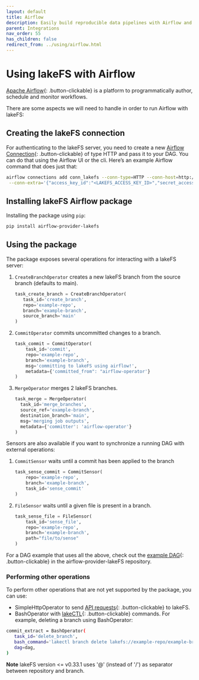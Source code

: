 ```yaml
---
layout: default
title: Airflow
description: Easily build reproducible data pipelines with Airflow and lakeFS using commits, without modifying the code or logic of your job.
parent: Integrations
nav_order: 55
has_children: false
redirect_from: ../using/airflow.html
---
```


# Using lakeFS with Airflow
[Apache Airflow](https://airflow.apache.org/){: .button-clickable} is a platform to programmatically author, schedule and monitor workflows.

There are some aspects we will need to handle in order to run Airflow with lakeFS:

## Creating the lakeFS connection
For authenticating to the lakeFS server, you need to create a new [Airflow Connection](https://airflow.apache.org/docs/apache-airflow/stable/howto/connection.html){: .button-clickable}
of type HTTP and pass it to your DAG. You can do that using the Airflow UI or the cli.
Here’s an example Airflow command that does just that:

```bash
airflow connections add conn_lakefs --conn-type=HTTP --conn-host=http://<LAKEFS_ENDPOINT> \
 --conn-extra='{"access_key_id":"<LAKEFS_ACCESS_KEY_ID>","secret_access_key":"<LAKEFS_SECRET_ACCESS_KEY>"}'
```

## Installing lakeFS Airflow package
Installing the package using `pip`:

```bash
pip install airflow-provider-lakefs
```

## Using the package
The package exposes several operations for interacting with a lakeFS server:
1. `CreateBranchOperator` creates a new lakeFS branch from the source branch (defaults to main).

   ```python
   task_create_branch = CreateBranchOperator(
      task_id='create_branch',
      repo='example-repo',
      branch='example-branch',
      source_branch='main'
   )
   ```
1. `CommitOperator` commits uncommitted changes to a branch.

   ```python
   task_commit = CommitOperator(
       task_id='commit',
       repo='example-repo',
       branch='example-branch',
       msg='committing to lakeFS using airflow!',
       metadata={'committed_from": "airflow-operator'}
   )
   ```
1. `MergeOperator` merges 2 lakeFS branches.

   ```python
   task_merge = MergeOperator(
     task_id='merge_branches',
     source_ref='example-branch',
     destination_branch='main',
     msg='merging job outputs',
     metadata={'committer': 'airflow-operator'}
   )
   ```
   
Sensors are also available if you want to synchronize a running DAG with external operations:
1. `CommitSensor` waits until a commit has been applied to the branch
   
   ```python
   task_sense_commit = CommitSensor(
       repo='example-repo',
       branch='example-branch',
       task_id='sense_commit'
   )
   ```
1. `FileSensor` waits until a given file is present in a branch.

   ```python
   task_sense_file = FileSensor(
       task_id='sense_file',
       repo='example-repo',
       branch='example-branch',
       path="file/to/sense"
   )
   ```

For a DAG example that uses all the above, check out the [example DAG](https://github.com/treeverse/airflow-provider-lakeFS/blob/main/lakefs_provider/example_dags/lakefs-dag.py){: .button-clickable}
in the airflow-provider-lakeFS repository.


### Performing other operations
To perform other operations that are not yet supported by the package, you can use:

- SimpleHttpOperator to send [API requests](../reference/api.md){: .button-clickable} to lakeFS. 
- BashOperator with [lakeCTL](../quickstart/first_commit.md){: .button-clickable} commands.
For example, deleting a branch using BashOperator:
```bash
commit_extract = BashOperator(
   task_id='delete_branch',
   bash_command='lakectl branch delete lakefs://example-repo/example-branch',
   dag=dag,
)
```

**Note** lakeFS version <= v0.33.1 uses '@' (instead of '/') as separator between repository and branch.
